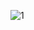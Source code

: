 ![1](https://user-images.githubusercontent.com/55841484/156544871-e55ecf77-b87e-4a1a-8e51-1785103a63e6.JPG)
